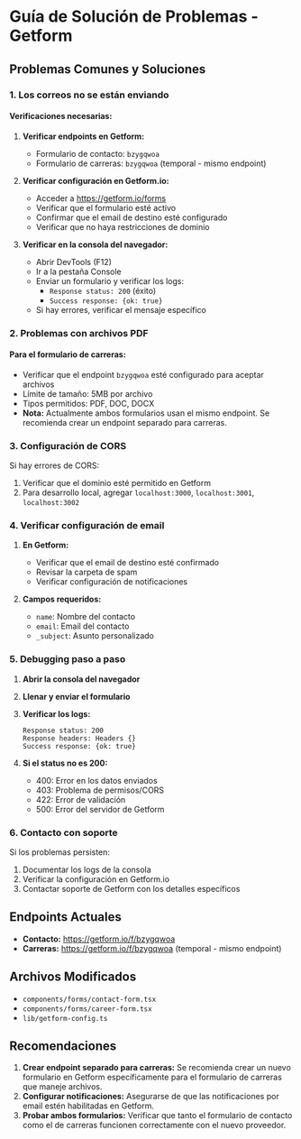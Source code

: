 # Guía de Solución de Problemas - Getform

## Problemas Comunes y Soluciones

### 1. Los correos no se están enviando

#### Verificaciones necesarias:

1. **Verificar endpoints en Getform:**
   - Formulario de contacto: `bzygqwoa`
   - Formulario de carreras: `bzygqwoa` (temporal - mismo endpoint)

2. **Verificar configuración en Getform.io:**
   - Acceder a https://getform.io/forms
   - Verificar que el formulario esté activo
   - Confirmar que el email de destino esté configurado
   - Verificar que no haya restricciones de dominio

3. **Verificar en la consola del navegador:**
   - Abrir DevTools (F12)
   - Ir a la pestaña Console
   - Enviar un formulario y verificar los logs:
     - `Response status: 200` (éxito)
     - `Success response: {ok: true}`
   - Si hay errores, verificar el mensaje específico

### 2. Problemas con archivos PDF

#### Para el formulario de carreras:
- Verificar que el endpoint `bzygqwoa` esté configurado para aceptar archivos
- Límite de tamaño: 5MB por archivo
- Tipos permitidos: PDF, DOC, DOCX
- **Nota:** Actualmente ambos formularios usan el mismo endpoint. Se recomienda crear un endpoint separado para carreras.

### 3. Configuración de CORS

Si hay errores de CORS:
1. Verificar que el dominio esté permitido en Getform
2. Para desarrollo local, agregar `localhost:3000`, `localhost:3001`, `localhost:3002`

### 4. Verificar configuración de email

1. **En Getform:**
   - Verificar que el email de destino esté confirmado
   - Revisar la carpeta de spam
   - Verificar configuración de notificaciones

2. **Campos requeridos:**
   - `name`: Nombre del contacto
   - `email`: Email del contacto
   - `_subject`: Asunto personalizado

### 5. Debugging paso a paso

1. **Abrir la consola del navegador**
2. **Llenar y enviar el formulario**
3. **Verificar los logs:**
   ```
   Response status: 200
   Response headers: Headers {}
   Success response: {ok: true}
   ```

4. **Si el status no es 200:**
   - 400: Error en los datos enviados
   - 403: Problema de permisos/CORS
   - 422: Error de validación
   - 500: Error del servidor de Getform

### 6. Contacto con soporte

Si los problemas persisten:
1. Documentar los logs de la consola
2. Verificar la configuración en Getform.io
3. Contactar soporte de Getform con los detalles específicos

## Endpoints Actuales

- **Contacto:** https://getform.io/f/bzygqwoa
- **Carreras:** https://getform.io/f/bzygqwoa (temporal - mismo endpoint)

## Archivos Modificados

- `components/forms/contact-form.tsx`
- `components/forms/career-form.tsx`
- `lib/getform-config.ts`

## Recomendaciones

1. **Crear endpoint separado para carreras:** Se recomienda crear un nuevo formulario en Getform específicamente para el formulario de carreras que maneje archivos.
2. **Configurar notificaciones:** Asegurarse de que las notificaciones por email estén habilitadas en Getform.
3. **Probar ambos formularios:** Verificar que tanto el formulario de contacto como el de carreras funcionen correctamente con el nuevo proveedor.